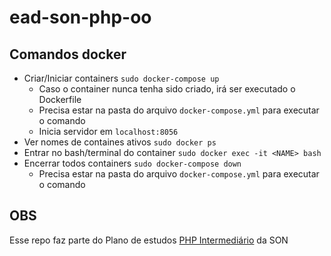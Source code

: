 # ead-son-php-oo
## Comandos docker
* Criar/Iniciar containers ``sudo docker-compose up ``
    * Caso o container nunca tenha sido criado, irá ser executado o Dockerfile
    * Precisa estar na pasta do arquivo ``docker-compose.yml`` para executar o comando
    * Inicia servidor em ``localhost:8056``
* Ver nomes de containes ativos `` sudo docker ps ``
* Entrar no bash/terminal do container ``sudo docker exec -it <NAME> bash``
* Encerrar todos containers ``sudo docker-compose down``
    * Precisa estar na pasta do arquivo ``docker-compose.yml`` para executar o comando
## OBS
Esse repo faz parte do Plano de estudos [PHP Intermediário](https://www.schoolofnet.com/plano-de-estudo-php-developer-intermediario/) da SON
